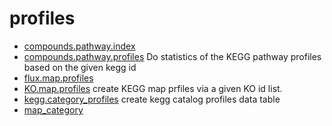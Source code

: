 ﻿# profiles



+ [compounds.pathway.index](profiles/compounds.pathway.index.1) 
+ [compounds.pathway.profiles](profiles/compounds.pathway.profiles.1) Do statistics of the KEGG pathway profiles based on the given kegg id
+ [flux.map.profiles](profiles/flux.map.profiles.1) 
+ [KO.map.profiles](profiles/KO.map.profiles.1) create KEGG map prfiles via a given KO id list.
+ [kegg.category_profiles](profiles/kegg.category_profiles.1) create kegg catalog profiles data table
+ [map_category](profiles/map_category.1) 
